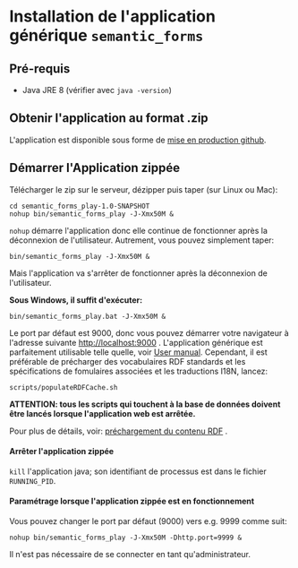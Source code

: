 # Installation de l'application générique `semantic_forms`

## Pré-requis 
- Java JRE 8 (vérifier avec `java -version`)

## Obtenir l'application au format .zip
L'application est disponible sous forme de [mise en production github](https://github.com/jmvanel/semantic_forms/releases).

## Démarrer l'Application zippée
Télécharger le zip sur le serveur, dézipper puis taper (sur Linux ou Mac):
```shell
cd semantic_forms_play-1.0-SNAPSHOT
nohup bin/semantic_forms_play -J-Xmx50M &
```

`nohup` démarre l'application donc elle continue de fonctionner après la déconnexion de l'utilisateur.
Autrement, vous pouvez simplement taper:
```
bin/semantic_forms_play -J-Xmx50M &
```
Mais l'application va s'arrêter de fonctionner après la déconnexion de l'utilisateur.

**Sous Windows, il suffit d'exécuter:**
```
bin/semantic_forms_play.bat -J-Xmx50M &
```

Le port par défaut est 9000, donc vous pouvez démarrer votre navigateur à l'adresse suivante [http://localhost:9000](http://localhost:9000) .
L'application générique est parfaitement utilisable telle quelle, voir [User manual](https://github.com/jmvanel/semantic_forms/wiki/User_manual). Cependant, il est préférable de précharger des vocabulaires RDF standards et  les spécifications de fomulaires associées et les traductions I18N, lancez:
```shell
scripts/populateRDFCache.sh
```
**ATTENTION: tous les scripts qui touchent à la base de données doivent être lancés lorsque l'application web est arrêtée.**

Pour plus de détails, voir: [préchargement du contenu RDF](../../scala/forms_play/README.md#preloading-rdf-content) .

#### Arrêter l'application zippée
`kill` l'application java; son identifiant de processus est dans le fichier `RUNNING_PID`.

#### Paramétrage lorsque l'application zippée est en fonctionnement
Vous pouvez changer le port par défaut (9000) vers e.g. 9999 comme suit:

	nohup bin/semantic_forms_play -J-Xmx50M -Dhttp.port=9999 &

Il n'est pas nécessaire de se connecter en tant qu'administrateur.
